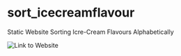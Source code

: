 # sort_icecreamflavour
Static Website Sorting Icre-Cream Flavours Alphabetically

![Link to Website](https://srahmanistic.github.io/sort_icecreamflavour/)
